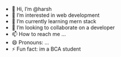 - 👋 Hi, I’m @harsh
- 👀 I’m interested in web development
- 🌱 I’m currently learning mern stack
- 💞️ I’m looking to collaborate on a developer
- 📫 How to reach me ...
- 😄 Pronouns: ...
- ⚡ Fun fact: im a BCA student

<!---
piyush1740x/piyush1740x is a ✨ special ✨ repository because its `README.md` (this file) appears on your GitHub profile.
You can click the Preview link to take a look at your changes.
--->
